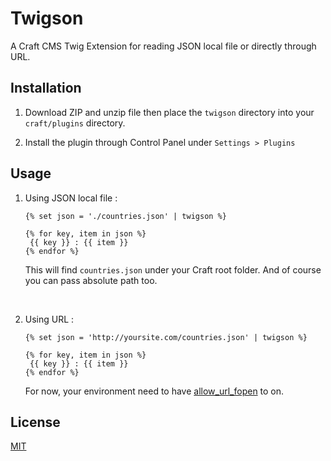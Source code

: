 # Twigson

A Craft CMS Twig Extension for reading JSON local file or directly through URL.



## Installation
1. Download ZIP and unzip file then place the `twigson` directory into your `craft/plugins` directory.

2. Install the plugin through Control Panel under `Settings > Plugins`


## Usage

1. Using JSON local file :

   ```twig
   {% set json = './countries.json' | twigson %}

   {% for key, item in json %}
   	{{ key }} : {{ item }}
   {% endfor %}
   ```

   This will find `countries.json` under your Craft root folder. And of course you can pass absolute path too.  

   ​

2. Using URL :

   ```twig
   {% set json = 'http://yoursite.com/countries.json' | twigson %}

   {% for key, item in json %}
   	{{ key }} : {{ item }}
   {% endfor %}
   ```

   For now, your environment need to have [allow_url_fopen](http://php.net/manual/en/filesystem.configuration.php#ini.allow-url-fopen) to on.

   


## License

[MIT](LICENSE)